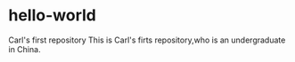 # hello-world
Carl's first repository
This is Carl's firts repository,who is an undergraduate in China.
